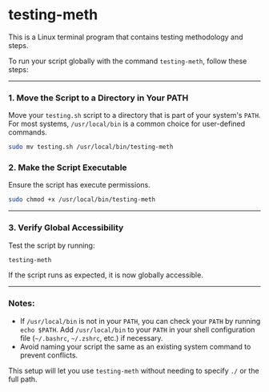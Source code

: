 # testing-meth
This is a Linux terminal program that contains testing methodology and steps.

To run your script globally with the command `testing-meth`, follow these steps:

---

### 1. **Move the Script to a Directory in Your PATH**
Move your `testing.sh` script to a directory that is part of your system's `PATH`. For most systems, `/usr/local/bin` is a common choice for user-defined commands.

```bash
sudo mv testing.sh /usr/local/bin/testing-meth
```

### 2. **Make the Script Executable**
Ensure the script has execute permissions.

```bash
sudo chmod +x /usr/local/bin/testing-meth
```

---

### 3. **Verify Global Accessibility**
Test the script by running:

```bash
testing-meth
```

If the script runs as expected, it is now globally accessible.

---

### Notes:
- If `/usr/local/bin` is not in your `PATH`, you can check your `PATH` by running `echo $PATH`. Add `/usr/local/bin` to your `PATH` in your shell configuration file (`~/.bashrc`, `~/.zshrc`, etc.) if necessary.
- Avoid naming your script the same as an existing system command to prevent conflicts.

This setup will let you use `testing-meth` without needing to specify `./` or the full path.


